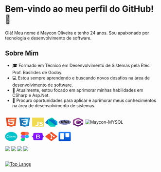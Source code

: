 # Bem-vindo ao meu perfil do GitHub! 👋

Olá! Meu nome é Maycon Oliveira e tenho 24 anos. Sou apaixonado por tecnologia e desenvolvimento de software.

## Sobre Mim
- 🎓 Formado em Técnico em Desenvolvimento de Sistemas pela Etec Prof. Basilides de Godoy.
- 💻 Estou sempre aprendendo e buscando novos desafios na área de desenvolvimento de software.
- 🌱 Atualmente, estou focado em aprimorar minhas habilidades em CSharp e Asp.Net.
- 💼 Procuro oportunidades para aplicar e aprimorar meus conhecimentos na área de desenvolvimento de sistemas.

<br>
<div style="display: inline_block">
  <img align="center" alt="Maycon-HTML" height="30" width="40" src="https://raw.githubusercontent.com/devicons/devicon/master/icons/html5/html5-original.svg">
  <img align="center" alt="Maycon-CSS" height="30" width="40" src="https://raw.githubusercontent.com/devicons/devicon/master/icons/css3/css3-original.svg">
  <img align="center" alt="Maycon-JavaScript" height="30" width="40" src="https://raw.githubusercontent.com/devicons/devicon/master/icons/javascript/javascript-plain.svg">
  <img align="center" alt="Maycon-Dart" height="30" width="40" src="https://raw.githubusercontent.com/devicons/devicon/master/icons/dart/dart-original.svg">
  <img align="center" alt="Maycon-Php" height="30" width="40" src="https://github.com/devicons/devicon/blob/master/icons/php/php-original.svg">
  <img align="center" alt="Maycon-Csharp" height="30" width="40" src="https://raw.githubusercontent.com/devicons/devicon/master/icons/csharp/csharp-original.svg">
  <img align="center" alt="Maycon-MYSQL" height="30" width="40" src="https://cdn.jsdelivr.net/gh/devicons/devicon/icons/mysql/mysql-original.svg">
</div>

<br>

<div style="display: inline_block">
  <img align="center" alt="Maycon-Canva" height="30" width="40" src="https://raw.githubusercontent.com/devicons/devicon/master/icons/canva/canva-original.svg">
  <img align="center" alt="Maycon-Figma" height="30" width="40" src="https://raw.githubusercontent.com/devicons/devicon/master/icons/figma/figma-original.svg">
  <img align="center" alt="Maycon-Bootstrap" height="30" width="40" src="https://raw.githubusercontent.com/devicons/devicon/master/icons/bootstrap/bootstrap-original.svg"> 
  <img align="center" alt="Maycon-git" height="30" width="40" src="https://github.com/devicons/devicon/blob/master/icons/git/git-original.svg">
  <img align="center" alt="Maycon-Trello" height="30" width="40" src="https://github.com/devicons/devicon/blob/master/icons/trello/trello-original.svg">
  
</div>
<br>
<div style="display: inline_block">
  <a href = "https://wa.me/5511988397775"><img src="https://img.shields.io/badge/WhatsApp-25D366?style=for-the-badge&logo=whatsapp&logoColor=white" target="_blank"></a> 
  <a href="https://www.instagram.com/maycon__caua_tavares" target="_blank"><img src="https://img.shields.io/badge/Instagram-%23E4405F?style=for-the-badge&logo=instagram&logoColor=white" target="_blank"></a>
  <a href="https://www.linkedin.com/in/maycon-t-77553312a/" target="_blank"><img src="https://img.shields.io/badge/LinkedIn-%230077B5?style=for-the-badge&logo=linkedin&logoColor=white" target="_blank"></a>
  <a href = "mailto:jeffersonalvino60@gmail.com"><img src="https://img.shields.io/badge/Gmail-D14836?style=for-the-badge&logo=gmail&logoColor=white" target="_blank"></a>
</div>
<br>
<div>

<a href="https://github.com/MayconT-Oliveira?tab=repositories">![Top Langs](https://github-readme-stats.vercel.app/api/top-langs/?username=MayconT-Oliveira&layout=compact&theme=midnight-purple)</a>

</div>
